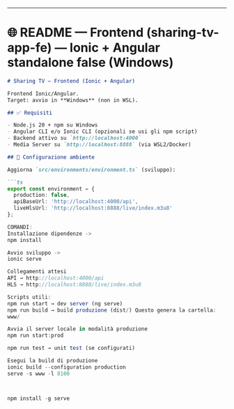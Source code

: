 
---

# 🌐 README — Frontend (sharing-tv-app-fe) — Ionic + Angular standalone false (Windows)

```md
# Sharing TV — Frontend (Ionic + Angular)

Frontend Ionic/Angular.  
Target: avvio in **Windows** (non in WSL).

## ✅ Requisiti

- Node.js 20 + npm su Windows
- Angular CLI e/o Ionic CLI (opzionali se usi gli npm script)
- Backend attivo su `http://localhost:4000`
- Media Server su `http://localhost:8888` (via WSL2/Docker)

## 🔧 Configurazione ambiente

Aggiorna `src/environments/environment.ts` (sviluppo):

```ts
export const environment = {
  production: false,
  apiBaseUrl: 'http://localhost:4000/api',
  liveHlsUrl: 'http://localhost:8888/live/index.m3u8'
};

COMANDI: 
Installazione dipendenze ->
npm install

Avvio sviluppo ->
ionic serve

Collegamenti attesi
API → http://localhost:4000/api
HLS → http://localhost:8888/live/index.m3u8

Scripts utili:
npm run start → dev server (ng serve)
npm run build → build produzione (dist/) Questo genera la cartella: 
www/

Avvia il server locale in modalità produzione
npm run start:prod

npm run test → unit test (se configurati)

Esegui la build di produzione
ionic build --configuration production
serve -s www -l 8100



npm install -g serve

